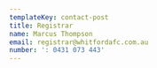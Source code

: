 ```yaml
---
templateKey: contact-post
title: Registrar
name: Marcus Thompson
email: registrar@whitfordafc.com.au
number: ': 0431 073 443'
---
```


